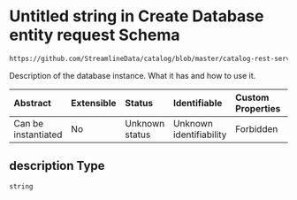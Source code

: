 # Untitled string in Create Database entity request Schema

```txt
https://github.com/StreamlineData/catalog/blob/master/catalog-rest-service/src/main/resources/json/schema/api/data/createDatabase.json#/properties/description
```

Description of the database instance. What it has and how to use it.

| Abstract            | Extensible | Status         | Identifiable            | Custom Properties | Additional Properties | Access Restrictions | Defined In                                                                         |
| :------------------ | :--------- | :------------- | :---------------------- | :---------------- | :-------------------- | :------------------ | :--------------------------------------------------------------------------------- |
| Can be instantiated | No         | Unknown status | Unknown identifiability | Forbidden         | Allowed               | none                | [createDatabase.json*](../out/api/data/createDatabase.json "open original schema") |

## description Type

`string`
